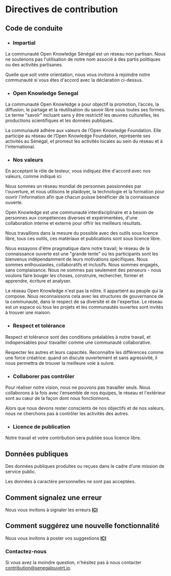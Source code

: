 # Directives de contribution

## Code de conduite

* ### Impartial
La communauté Open Knowledge Sénégal est un réseau non partisan. Nous ne soutenons pas l'utilisation de notre nom associé à des partis politiques ou des activités partisanes.

Quelle que soit votre orientation, nous vous invitons à rejoindre notre communauté si vous êtes d'accord avec la déclaration ci-dessus.

* ### Open Knowledge Senegal
La communauté Open Knowledge a pour objectif la promotion, l’accès, la diffusion, le partage et la réutilisation du savoir libre sous toutes ses formes. Le terme "savoir" incluant sans y être restrictif les œuvres culturelles, les productions scientifiques et les données publiques.

La communauté adhère aux valeurs de l’Open Knowledge Foundation. Elle participe au réseau de l’Open Knowledge Foundation, représente ses activités au Sénégal, et promeut les activités locales au sein du réseau et à l'international.

* ### Nos valeurs
En acceptant le rôle de testeur, vous indiquez être d'accord avec nos valeurs, comme indiqué ici

Nous sommes un réseau mondial de personnes passionnées par l'ouverture, et nous utilisons le plaidoyer, la technologie et la formation pour ouvrir l'information afin que chacun puisse bénéficier de la connaissance ouverte.

Open Knowledge est une communauté interdisciplinaire et a besoin de personnes  aux compétences diverses et expérimentées, d'une collaboration  interne et externe pour offrir les meilleurs résultats.

Nous travaillons dans la mesure du possible avec des outils sous licence libre, tous ces outils, ces matériaux et publications sont sous licence libre.

Nous essayons d'être pragmatique dans notre travail; le réseau de la connaissance ouverte est une "grande tente" où les participants sont les bienvenus indépendamment de leurs motivations spécifiques. Nous sommes enthousiastes, collaboratifs et inclusifs. Nous sommes engagés, sans complaisance. Nous ne sommes pas seulement des penseurs - nous voulons faire bouger les choses, construire, rechercher, former et apprendre, écriture et analyser.

Le réseau Open Knowledge n'est pas la nôtre. Il appartient au peuple qui la compose. Nous reconnaissons cela avec les structures de gouvernance de la communauté, dans le respect de sa diversité et de l'expertise. Le réseau est un espace où tous les projets et les communautés ouvertes sont invités à trouver une maison.

* ### Respect et tolérance
Respect et tolérance sont des conditions préalables à notre travail, et indispensables pour travailler comme une communauté collaborative.

Respecter les autres et leurs capacités. Reconnaître les différences comme une force créatrice: quand on discute ouvertement et sans agressivité, il nous permettra de trouver la meilleure voie à suivre.

* ### Collaborer pas contrôler
Pour réaliser notre vision, nous ne pouvons pas travailler seuls. Nous collaborons à la fois avec  l'ensemble de nos équipes, le réseau et l'extérieur sont au cœur de la façon dont nous fonctionnons.

Alors que nous devons rester conscients de nos objectifs et de nos valeurs, nous ne cherchons pas à contrôler les activités des autres.

* ### Licence de publication
Notre travail et votre contribution sera publiée sous licence libre.

## Données publiques

Des données publiques produites ou reçues dans le cadre d’une mission de service public.

Les données à caractère personnelles ne sont pas acceptées.

## Comment signalez une erreur

Nous vous invitons à signaler les erreurs [**ICI**](https://github.com/senegalouvert/RESULTATS-PROVISOIRES-2019/issues)

## Comment suggérez une nouvelle fonctionnalité

Nous vous invitons à poster vos suggestions [**ICI**](https://github.com/senegalouvert/RESULTATS-PROVISOIRES-2019/pulls)

### Contactez-nous

Si vous avez la moindre question, n'hésitez pas à nous contacter contribution@senegalouvert.io.
